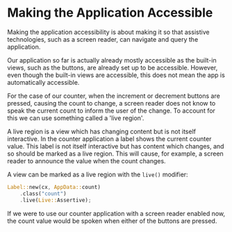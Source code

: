 # Making the Application Accessible

Making the application accessibility is about making it so that assistive technologies, such as a screen reader, can navigate and query the application.

Our application so far is actually already mostly accessible as the built-in views, such as the buttons, are already set up to be accessible. However, even though the built-in views are accessible, this does not mean the app is automatically accessible.

For the case of our counter, when the increment or decrement buttons are pressed, causing the count to change, a screen reader does not know to speak the current count to inform the user of the change. To account for this we can use something called a 'live region'. 


A live region is a view which has changing content but is not itself interactive. In the counter application a label shows the current counter value. This label is not itself interactive but has content which changes, and so should be marked as a live region. This will cause, for example, a screen reader to announce the value when the count changes.

A view can be marked as a live region with the `live()` modifier:

```rust
Label::new(cx, AppData::count)
    .class("count")
    .live(Live::Assertive);
```

If we were to use our counter application with a screen reader enabled now, the count value would be spoken when either of the buttons are pressed.

<!-- // Video here -->
